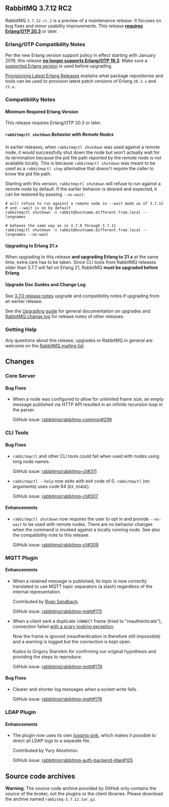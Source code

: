 ## RabbitMQ 3.7.12 RC2

RabbitMQ `3.7.12-rc.2` is a preview of a maintenance release. It focuses on bug fixes and
minor usability improvements. This release [**requires Erlang/OTP 20.3**](https://www.rabbitmq.com/which-erlang.html)
or later.

### Erlang/OTP Compatibility Notes

Per the new Erlang version support policy in effect starting with January 2019,
this release [**no longer supports Erlang/OTP 19.3**](https://groups.google.com/d/msg/rabbitmq-users/G4UJ9zbIYHs/qCeyjkjyCQAJ).
Make sure a [supported Erlang version](https://www.rabbitmq.com/which-erlang.html) is used before upgrading.

[Provisioning Latest Erlang Releases](https://www.rabbitmq.com/which-erlang.html#erlang-repositories)
explains what package repositories and tools can be used to provision latest patch versions of
Erlang `20.3.x` and `21.x`.

### Compatibility Notes

#### Minimum Required Erlang Version

This release requires Erlang/OTP 20.3 or later.

##### `rabbitmqctl shutdown` Behavior with Remote Nodes

In earlier releases, when `rabbitmqctl shutdown` was used against a remote node, it would successfully
shut down the node but won't actually wait for its termination because the pid file path
reported by the remote node is not available locally. This is because `rabbitmqctl shutdown` was
meant to be used as a `rabbitmqctl stop` alternative that doesn't require the caller to know the
pid file path.

Starting with this version, `rabbitmqctl shutdown` will refuse to run against a remote node
by default. If the earlier behavior is desired and expected, it can be restored by passing `--no-wait`:

``` shell
# will refuse to run against a remote node in --wait mode as of 3.7.12
# and --wait is on by default
rabbitmqctl shutdown -n rabbit@hostname.different.from.local --longnames

# behaves the same way as in 3.7.0 through 3.7.11
rabbitmqctl shutdown -n rabbit@hostname.different.from.local --longnames --no-wait
```

#### Upgrading to Erlang 21.x

When upgrading to this release **and upgrading Erlang to 21.x** at the same time, extra care has to be taken.
Since CLI tools from RabbitMQ releases older than 3.7.7 will fail on Erlang 21,
RabbitMQ **must be upgraded before Erlang**.

#### Upgrade Doc Guides and Change Log

See [3.7.0 release notes](https://github.com/rabbitmq/rabbitmq-server/releases/tag/v3.7.0) upgrade and
compatibility notes if upgrading from an earlier release.

See the [Upgrading guide](http://www.rabbitmq.com/upgrade.html) for general documentation on upgrades and
[RabbitMQ change log](http://www.rabbitmq.com/changelog.html) for release notes of other releases.

### Getting Help

Any questions about this release, upgrades or RabbitMQ in general are welcome on the
[RabbitMQ mailing list](https://groups.google.com/forum/#!forum/rabbitmq-users).


## Changes

### Core Server

#### Bug Fixes

 * When a node was configured to allow for unlimited frame size, an empty message published
   via HTTP API resulted in an infinite recursion loop in the parser.

   GitHub issue: [rabbitmq/rabbitmq-common#299](https://github.com/rabbitmq/rabbitmq-common/issues/299)


### CLI Tools

#### Bug Fixes

 * `rabbitmqctl` and other CLI tools could fail when used with nodes using long node names.

   GitHub issue: [rabbitmq/rabbitmq-cli#311](https://github.com/rabbitmq/rabbitmq-cli/issues/311)

 * `rabbitmqctl --help` now exits with exit code of 0. `rabbitmqctl` (no arguments) uses code
   64 (`EX_USAGE`).

   GitHub issue: [rabbitmq/rabbitmq-cli#307](https://github.com/rabbitmq/rabbitmq-cli/issues/307)

#### Enhancements

 * `rabbitmqctl shutdown` now requires the user to opt in and provide `--no-wait`
   to be used with remote nodes. There are no behavior changes when the command is invoked
   against a locally running node. See also the compatibility note to this release.

   GitHub issue: [rabbitmq/rabbitmq-cli#309](https://github.com/rabbitmq/rabbitmq-cli/pull/309)


### MQTT Plugin

#### Enhancements

 * When a retained message is published, its topic is now correctly translated
   to use MQTT topic separators (a slash) regardless of the internal representation.

   Contributed by [Ryan Sandbach](https://github.com/rsandbach).

   GitHub issue: [rabbitmq/rabbitmq-mqtt#175](https://github.com/rabbitmq/rabbitmq-mqtt/issues/175)

 * When a client sent a duplicate `CONNECT` frame (tried to "reauthenticate"), connection failed
   [with a scary looking exception](https://groups.google.com/d/msg/rabbitmq-users/1MBdymMAZzw/HQLDwI_8GAAJ).

   Now the frame is ignored (reauthentication is therefore still impossible) and a warning is logged
   but the connection is kept open.

   Kudos to Grigory Starinkin for confirming our original hypothesis and providing the steps
   to reproduce.

   GitHub issue: [rabbitmq/rabbitmq-mqtt#179](https://github.com/rabbitmq/rabbitmq-mqtt/issues/179).

#### Bug Fixes

 * Clearer and shorter log messages when a socket write fails.

   GitHub issue: [rabbitmq/rabbitmq-mqtt#178](https://github.com/rabbitmq/rabbitmq-mqtt/pull/178)


### LDAP Plugin

#### Enhancements

 * The plugin now uses its own [logging sink](), which makes it possible to direct
   all LDAP logs to a separate file.

   Contributed by Yury Alioshinov.

   GitHub issue: [rabbitmq/rabbitmq-auth-backend-ldap#105](https://github.com/rabbitmq/rabbitmq-auth-backend-ldap/pull/105)


## Source code archives

**Warning**: The source code archive provided by GitHub only contains the source of the broker,
not the plugins or the client libraries. Please download the archive named `rabbitmq-3.7.12.tar.gz`.
